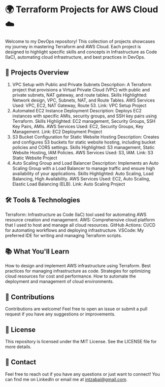 # 🌍 Terraform Projects for AWS Cloud ☁️
Welcome to my DevOps repository! This collection of projects showcases my journey in mastering Terraform and AWS Cloud. Each project is designed to highlight specific skills and concepts in Infrastructure as Code (IaC), automating cloud infrastructure, and best practices in DevOps.

## 🚀 Projects Overview
1. VPC Setup with Public and Private Subnets
Description: A Terraform project that provisions a Virtual Private Cloud (VPC) with public and private subnets, NAT gateway, and route tables.
Skills Highlighted: Network design, VPC, Subnets, NAT, and Route Tables.
AWS Services Used: VPC, EC2, NAT Gateway, Route 53.
Link: VPC Setup Project
2. Automated EC2 Instance Deployment
Description: Deploys EC2 instances with specific AMIs, security groups, and SSH key pairs using Terraform.
Skills Highlighted: EC2 management, Security Groups, SSH Key Pairs, AMIs.
AWS Services Used: EC2, Security Groups, Key Management.
Link: EC2 Deployment Project
3. S3 Bucket Configuration for Static Website Hosting
Description: Creates and configures S3 buckets for static website hosting, including bucket policies and CORS settings.
Skills Highlighted: S3 management, Static Website Hosting, IAM Policies.
AWS Services Used: S3, IAM.
Link: S3 Static Website Project
4. Auto Scaling Group and Load Balancer
Description: Implements an Auto Scaling Group with a Load Balancer to manage traffic and ensure high availability of your applications.
Skills Highlighted: Auto Scaling, Load Balancing, High Availability.
AWS Services Used: EC2, Auto Scaling, Elastic Load Balancing (ELB).
Link: Auto Scaling Project
## 🛠️ Tools & Technologies
Terraform: Infrastructure as Code (IaC) tool used for automating AWS resource creation and management.
AWS: Comprehensive cloud platform that I used to host and manage all cloud resources.
GitHub Actions: CI/CD for automating workflows and deploying infrastructure.
VSCode: My preferred IDE for writing and managing Terraform scripts.
## 📚 What You'll Learn
How to design and implement AWS infrastructure using Terraform.
Best practices for managing infrastructure as code.
Strategies for optimizing cloud resources for cost and performance.
How to automate the deployment and management of cloud environments.
## 🤝 Contributions
Contributions are welcome! Feel free to open an issue or submit a pull request if you have any suggestions or improvements.

## 📝 License
This repository is licensed under the MIT License. See the LICENSE file for more details.

## 📧 Contact
Feel free to reach out if you have any questions or just want to connect! You can find me on LinkedIn or email me at intzabai@gmail.com.

